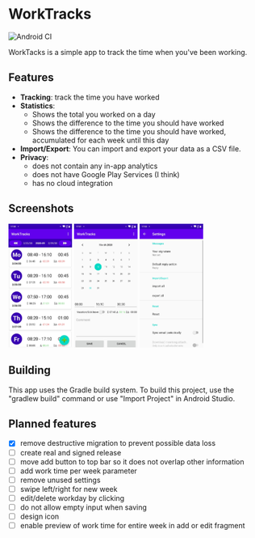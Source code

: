 # WorkTracks

![Android CI](https://github.com/ede1998/WorkTracks/workflows/Android%20CI/badge.svg)

WorkTacks is a simple app to track the time when you've been working.

## Features

* __Tracking__: track the time you have worked
* __Statistics__:
  * Shows the total you worked on a day
  * Shows the difference to the time you should have worked
  * Shows the difference to the time you should have worked, accumulated for each week until this day
* __Import/Export__: You can import and export your data as a CSV file.
* __Privacy__:
  * does not contain any in-app analytics
  * does not have Google Play Services (I think)
  * has no cloud integration

## Screenshots

<div>
    <img src="screenshots/01-overview.jpg" width="25%" alt="Overview page" />
    <img src="screenshots/02-add-time.jpg" width="25%" alt="Add time page" />    
    <img src="screenshots/03-settings.jpg" width="25%" alt="Settings page" />
</div>

## Building

This app uses the Gradle build system. To build this project, use the "gradlew build" command or use "Import Project" in Android Studio.

## Planned features

- [X] remove destructive migration to prevent possible data loss
- [ ] create real and signed release
- [ ] move add button to top bar so it does not overlap other information
- [ ] add work time per week parameter
- [ ] remove unused settings
- [ ] swipe left/right for new week
- [ ] edit/delete workday by clicking
- [ ] do not allow empty input when saving
- [ ] design icon
- [ ] enable preview of work time for entire week in add or edit fragment
